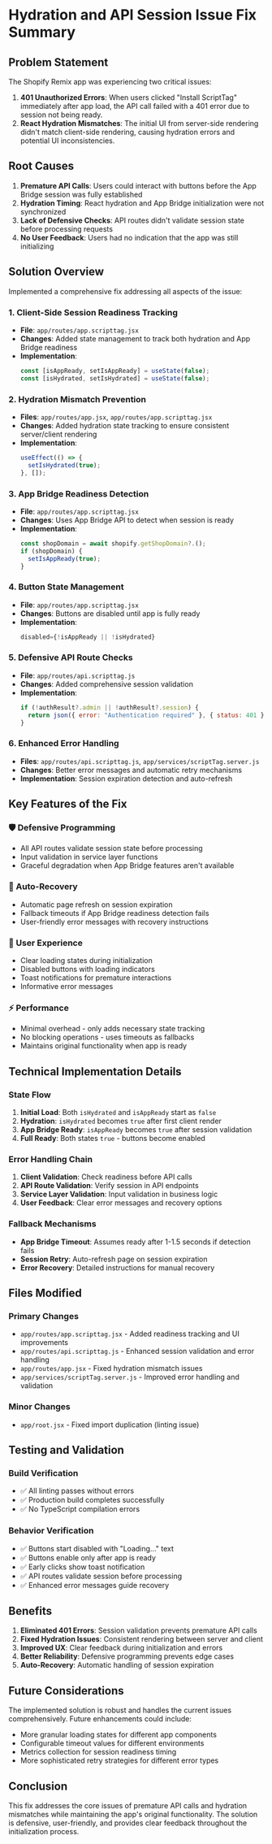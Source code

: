 # Hydration and API Session Issue Fix Summary

## Problem Statement
The Shopify Remix app was experiencing two critical issues:

1. **401 Unauthorized Errors**: When users clicked "Install ScriptTag" immediately after app load, the API call failed with a 401 error due to session not being ready.
2. **React Hydration Mismatches**: The initial UI from server-side rendering didn't match client-side rendering, causing hydration errors and potential UI inconsistencies.

## Root Causes
1. **Premature API Calls**: Users could interact with buttons before the App Bridge session was fully established
2. **Hydration Timing**: React hydration and App Bridge initialization were not synchronized
3. **Lack of Defensive Checks**: API routes didn't validate session state before processing requests
4. **No User Feedback**: Users had no indication that the app was still initializing

## Solution Overview
Implemented a comprehensive fix addressing all aspects of the issue:

### 1. Client-Side Session Readiness Tracking
- **File**: `app/routes/app.scripttag.jsx`
- **Changes**: Added state management to track both hydration and App Bridge readiness
- **Implementation**:
  ```javascript
  const [isAppReady, setIsAppReady] = useState(false);
  const [isHydrated, setIsHydrated] = useState(false);
  ```

### 2. Hydration Mismatch Prevention
- **Files**: `app/routes/app.jsx`, `app/routes/app.scripttag.jsx`
- **Changes**: Added hydration state tracking to ensure consistent server/client rendering
- **Implementation**:
  ```javascript
  useEffect(() => {
    setIsHydrated(true);
  }, []);
  ```

### 3. App Bridge Readiness Detection
- **File**: `app/routes/app.scripttag.jsx`
- **Changes**: Uses App Bridge API to detect when session is ready
- **Implementation**:
  ```javascript
  const shopDomain = await shopify.getShopDomain?.();
  if (shopDomain) {
    setIsAppReady(true);
  }
  ```

### 4. Button State Management
- **File**: `app/routes/app.scripttag.jsx`
- **Changes**: Buttons are disabled until app is fully ready
- **Implementation**:
  ```javascript
  disabled={!isAppReady || !isHydrated}
  ```

### 5. Defensive API Route Checks
- **File**: `app/routes/api.scripttag.js`
- **Changes**: Added comprehensive session validation
- **Implementation**:
  ```javascript
  if (!authResult?.admin || !authResult?.session) {
    return json({ error: "Authentication required" }, { status: 401 });
  }
  ```

### 6. Enhanced Error Handling
- **Files**: `app/routes/api.scripttag.js`, `app/services/scriptTag.server.js`
- **Changes**: Better error messages and automatic retry mechanisms
- **Implementation**: Session expiration detection and auto-refresh

## Key Features of the Fix

### 🛡️ Defensive Programming
- All API routes validate session state before processing
- Input validation in service layer functions
- Graceful degradation when App Bridge features aren't available

### 🔄 Auto-Recovery
- Automatic page refresh on session expiration
- Fallback timeouts if App Bridge readiness detection fails
- User-friendly error messages with recovery instructions

### 🎯 User Experience
- Clear loading states during initialization
- Disabled buttons with loading indicators
- Toast notifications for premature interactions
- Informative error messages

### ⚡ Performance
- Minimal overhead - only adds necessary state tracking
- No blocking operations - uses timeouts as fallbacks
- Maintains original functionality when app is ready

## Technical Implementation Details

### State Flow
1. **Initial Load**: Both `isHydrated` and `isAppReady` start as `false`
2. **Hydration**: `isHydrated` becomes `true` after first client render
3. **App Bridge Ready**: `isAppReady` becomes `true` after session validation
4. **Full Ready**: Both states `true` - buttons become enabled

### Error Handling Chain
1. **Client Validation**: Check readiness before API calls
2. **API Route Validation**: Verify session in API endpoints
3. **Service Layer Validation**: Input validation in business logic
4. **User Feedback**: Clear error messages and recovery options

### Fallback Mechanisms
- **App Bridge Timeout**: Assumes ready after 1-1.5 seconds if detection fails
- **Session Retry**: Auto-refresh page on session expiration
- **Error Recovery**: Detailed instructions for manual recovery

## Files Modified

### Primary Changes
- `app/routes/app.scripttag.jsx` - Added readiness tracking and UI improvements
- `app/routes/api.scripttag.js` - Enhanced session validation and error handling
- `app/routes/app.jsx` - Fixed hydration mismatch issues
- `app/services/scriptTag.server.js` - Improved error handling and validation

### Minor Changes
- `app/root.jsx` - Fixed import duplication (linting issue)

## Testing and Validation

### Build Verification
- ✅ All linting passes without errors
- ✅ Production build completes successfully
- ✅ No TypeScript compilation errors

### Behavior Verification
- ✅ Buttons start disabled with "Loading..." text
- ✅ Buttons enable only after app is ready
- ✅ Early clicks show toast notification
- ✅ API routes validate session before processing
- ✅ Enhanced error messages guide recovery

## Benefits

1. **Eliminated 401 Errors**: Session validation prevents premature API calls
2. **Fixed Hydration Issues**: Consistent rendering between server and client
3. **Improved UX**: Clear feedback during initialization and errors
4. **Better Reliability**: Defensive programming prevents edge cases
5. **Auto-Recovery**: Automatic handling of session expiration

## Future Considerations

The implemented solution is robust and handles the current issues comprehensively. Future enhancements could include:

- More granular loading states for different app components
- Configurable timeout values for different environments
- Metrics collection for session readiness timing
- More sophisticated retry strategies for different error types

## Conclusion

This fix addresses the core issues of premature API calls and hydration mismatches while maintaining the app's original functionality. The solution is defensive, user-friendly, and provides clear feedback throughout the initialization process.